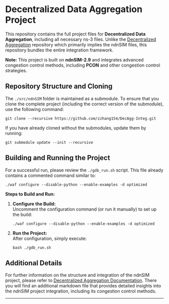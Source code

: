 # Decentralized Data Aggregation Project

This repository contains the full project files for **Decentralized Data Aggregation**, including all necessary ns-3 files. Unlike the [Decentralized Aggregation](https://github.com/zzhang154/Decentralized-Aggregation) repository which primarily implies the ndnSIM files, this repository bundles the entire integration framework.

**Note:** This project is built on **ndnSIM-2.9** and integrates advanced congestion control methods, including **PCON** and other congestion control strategies.

## Repository Structure and Cloning

The `./src/ndnSIM` folder is maintained as a submodule. To ensure that you clone the complete project (including the correct version of the submodule), use the following command:

```shell
git clone --recursive https://github.com/zzhang154/DecAgg-Integ.git
```

If you have already cloned without the submodules, update them by running:

```shell
git submodule update --init --recursive
```

## Building and Running the Project

For a successful run, please review the `./gdb_run.sh` script. This file already contains a commented command similar to:

```shell
./waf configure --disable-python --enable-examples -d optimized
```

**Steps to Build and Run:**

1. **Configure the Build:**  
   Uncomment the configuration command (or run it manually) to set up the build:
   ```shell
   ./waf configure --disable-python --enable-examples -d optimized
   ```
2. **Run the Project:**  
   After configuration, simply execute:
   ```shell
   bash ./gdb_run.sh
   ```

## Additional Details

For further information on the structure and integration of the ndnSIM project, please refer to [Decentralized Aggregation Documentation](https://github.com/zzhang154/Decentralized-Aggregation). There you will find an additional markdown file that provides detailed insights into the ndnSIM project integration, including its congestion control methods.

---

<!--
The following are excerpts from the ns-3 documentation for reference.
...existing ns-3 instructions...
-->